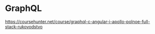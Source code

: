 # GraphQL

https://coursehunter.net/course/graphql-c-angular-i-apollo-polnoe-full-stack-rukovodstvo
